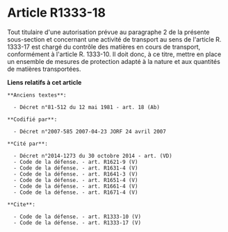 # Article R1333-18

Tout titulaire d'une autorisation prévue au paragraphe 2 de la présente sous-section et concernant une activité de transport
au sens de l'article R. 1333-17 est chargé du contrôle des matières en cours de transport, conformément à l'article R.
1333-10. Il doit donc, à ce titre, mettre en place un ensemble de mesures de protection adapté à la nature et aux quantités
de matières transportées.

**Liens relatifs à cet article**

	**Anciens textes**:

	  - Décret n°81-512 du 12 mai 1981 - art. 18 (Ab)

	**Codifié par**:

	  - Décret n°2007-585 2007-04-23 JORF 24 avril 2007

	**Cité par**:

	  - Décret n°2014-1273 du 30 octobre 2014 - art. (VD)
	  - Code de la défense. - art. R1621-9 (V)
	  - Code de la défense. - art. R1631-4 (V)
	  - Code de la défense. - art. R1641-3 (V)
	  - Code de la défense. - art. R1651-4 (V)
	  - Code de la défense. - art. R1661-4 (V)
	  - Code de la défense. - art. R1671-4 (V)

	**Cite**:

	  - Code de la défense. - art. R1333-10 (V)
	  - Code de la défense. - art. R1333-17 (V)
